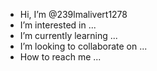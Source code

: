 -  Hi, I’m @239lmalivert1278
-  I’m interested in ...
-  I’m currently learning ...
-  I’m looking to collaborate on ...
-  How to reach me ...

<!---
239lmalivert1278/239lmalivert1278 is a ✨ special ✨ repository because its `README.md` (this file) appears on your GitHub profile.
You can click the Preview link to take a look at your changes.
--->
